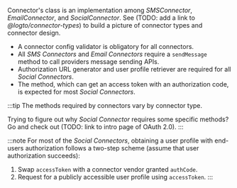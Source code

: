 Connector's class is an implementation among _SMSConnector_, _EmailConnector_, and _SocialConnector_. See (TODO: add a link to _@logto/connector-types_) to build a picture of connector types and connector design.

- A connector config validator is obligatory for all connectors.
- All _SMS Connectors_ and _Email Connectors_ require a `sendMessage` method to call providers message sending APIs.
- Authorization URL generator and user profile retriever are required for all _Social Connectors_.
- The method, which can get an access token with an authorization code, is expected for most _Social Connectors_.

:::tip
The methods required by connectors vary by connector type.

Trying to figure out why _Social Connector_ requires some specific methods?<br/>
Go and check out (TODO: link to intro page of OAuth 2.0).
:::

:::note
For most of the _Social Connectors_, obtaining a user profile with end-users authorization follows a two-step scheme (assume that user authorization succeeds):

1. Swap `accessToken` with a connector vendor granted `authCode`.
2. Request for a publicly accessible user profile using `accessToken`.
:::
